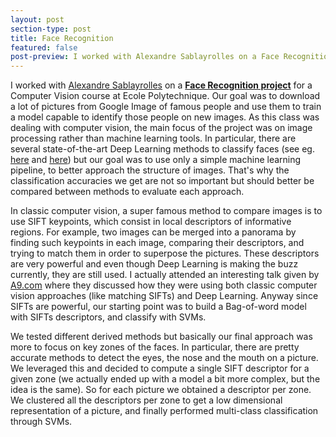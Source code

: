 ```yaml
---
layout: post
section-type: post
title: Face Recognition
featured: false
post-preview: I worked with Alexandre Sablayrolles on a Face Recognition project for a Computer Vision course at Ecole Polytechnique. Our goal was to download a lot of pictures from Google Image of famous people and use them to train a model capable to identify those people on new images. As this class was dealing with computer vision, the main focus of the project was on image processing rather than machine learning tools.
---
```

I worked with [Alexandre Sablayrolles](https://github.com/alexandresablayrolles) on a **[Face Recognition project](https://github.com/sds-dubois/Face-Recognition)** for a Computer Vision course at Ecole Polytechnique. Our goal was to download a lot of pictures from Google Image of famous people and use them to train a model capable to identify those people on new images. As this class was dealing with computer vision, the main focus of the project was on image processing rather than machine learning tools. In particular, there are several state-of-the-art Deep Learning methods to classify faces (see eg. [here](http://arxiv.org/pdf/1504.02351v1.pdf) and [here](https://research.facebook.com/publications/480567225376225/deepface-closing-the-gap-to-human-level-performance-in-face-verification/)) but our goal was to use only a simple machine learning pipeline, to better approach the structure of images. That's why the classification accuracies we get are not so important but should better be compared between methods to evaluate each approach.  

In classic computer vision, a super famous method to compare images is to use SIFT keypoints, which consist in local descriptors of informative regions. For example, two images can be merged into a panorama by finding such keypoints in each image, comparing their descriptors, and trying to match them in order to superpose the pictures. These descriptors are very powerful and even though Deep Learning is making the buzz currently, they are still used. I actually attended an interesting talk given by [A9.com](http://www.a9.com/whatwedo/visual-search/) where they discussed how they were using both classic computer vision approaches (like matching SIFTs) and Deep Learning. Anyway since SIFTs are powerful, our starting point was to build a Bag-of-word model with SIFTs descriptors, and classify with SVMs.  

We tested different derived methods but basically our final approach was more to focus on key zones of the faces. In particular, there are pretty accurate methods to detect the eyes, the nose and the mouth on a picture. We leveraged this and decided to compute a single SIFT descriptor for a given zone (we actually ended up with a model a bit more complex, but the idea is the same). So for each picture we obtained a descriptor per zone. We clustered all the descriptors per zone to get a low dimensional representation of a picture, and finally performed multi-class classification through SVMs.  
